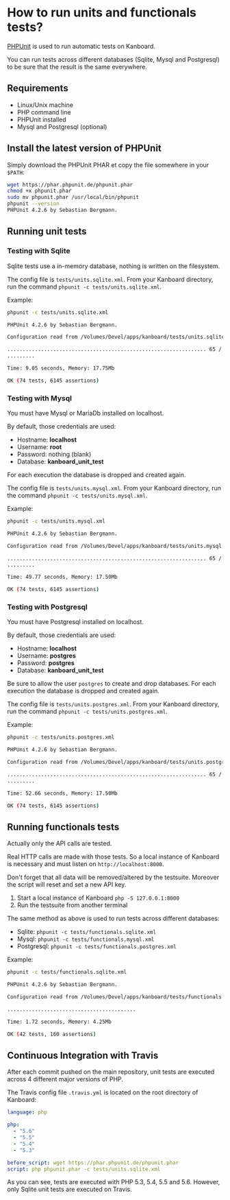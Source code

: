 How to run units and functionals tests?
=======================================

[PHPUnit](https://phpunit.de/) is used to run automatic tests on Kanboard.

You can run tests across different databases (Sqlite, Mysql and Postgresql) to be sure that the result is the same everywhere.

Requirements
------------

- Linux/Unix machine
- PHP command line
- PHPUnit installed
- Mysql and Postgresql (optional)

Install the latest version of PHPUnit
-------------------------------------

Simply download the PHPUnit PHAR et copy the file somewhere in your `$PATH`:

```bash
wget https://phar.phpunit.de/phpunit.phar
chmod +x phpunit.phar
sudo mv phpunit.phar /usr/local/bin/phpunit
phpunit --version
PHPUnit 4.2.6 by Sebastian Bergmann.
```

Running unit tests
------------------

### Testing with Sqlite

Sqlite tests use a in-memory database, nothing is written on the filesystem.

The config file is `tests/units.sqlite.xml`.
From your Kanboard directory, run the command `phpunit -c tests/units.sqlite.xml`.

Example:

```bash
phpunit -c tests/units.sqlite.xml

PHPUnit 4.2.6 by Sebastian Bergmann.

Configuration read from /Volumes/Devel/apps/kanboard/tests/units.sqlite.xml

................................................................. 65 / 74 ( 87%)
.........

Time: 9.05 seconds, Memory: 17.75Mb

OK (74 tests, 6145 assertions)
```

### Testing with Mysql

You must have Mysql or MariaDb installed on localhost.

By default, those credentials are used:

- Hostname: **localhost**
- Username: **root**
- Password: nothing (blank)
- Database: **kanboard_unit_test**

For each execution the database is dropped and created again.

The config file is `tests/units.mysql.xml`.
From your Kanboard directory, run the command `phpunit -c tests/units.mysql.xml`.

Example:

```bash
phpunit -c tests/units.mysql.xml

PHPUnit 4.2.6 by Sebastian Bergmann.

Configuration read from /Volumes/Devel/apps/kanboard/tests/units.mysql.xml

................................................................. 65 / 74 ( 87%)
.........

Time: 49.77 seconds, Memory: 17.50Mb

OK (74 tests, 6145 assertions)
```

### Testing with Postgresql

You must have Postgresql installed on localhost.

By default, those credentials are used:

- Hostname: **localhost**
- Username: **postgres**
- Password: **postgres**
- Database: **kanboard_unit_test**

Be sure to allow the user `postgres` to create and drop databases.
For each execution the database is dropped and created again.

The config file is `tests/units.postgres.xml`.
From your Kanboard directory, run the command `phpunit -c tests/units.postgres.xml`.

Example:

```bash
phpunit -c tests/units.postgres.xml

PHPUnit 4.2.6 by Sebastian Bergmann.

Configuration read from /Volumes/Devel/apps/kanboard/tests/units.postgres.xml

................................................................. 65 / 74 ( 87%)
.........

Time: 52.66 seconds, Memory: 17.50Mb

OK (74 tests, 6145 assertions)
```

Running functionals tests
-------------------------

Actually only the API calls are tested.

Real HTTP calls are made with those tests.
So a local instance of Kanboard is necessary and must listen on `http://localhost:8000`.

Don't forget that all data will be removed/altered by the testsuite.
Moreover the script will reset and set a new API key.

1. Start a local instance of Kanboard `php -S 127.0.0.1:8000`
2. Run the testsuite from another terminal

The same method as above is used to run tests across different databases:

- Sqlite: `phpunit -c tests/functionals.sqlite.xml`
- Mysql: `phpunit -c tests/functionals.mysql.xml`
- Postgresql: `phpunit -c tests/functionals.postgres.xml`

Example:

```bash
phpunit -c tests/functionals.sqlite.xml

PHPUnit 4.2.6 by Sebastian Bergmann.

Configuration read from /Volumes/Devel/apps/kanboard/tests/functionals.sqlite.xml

..........................................

Time: 1.72 seconds, Memory: 4.25Mb

OK (42 tests, 160 assertions)
```

Continuous Integration with Travis
----------------------------------

After each commit pushed on the main repository, unit tests are executed across 4 different major versions of PHP.

The Travis config file `.travis.yml` is located on the root directory of Kanboard:

```yaml
language: php

php:
  - "5.6"
  - "5.5"
  - "5.4"
  - "5.3"

before_script: wget https://phar.phpunit.de/phpunit.phar
script: php phpunit.phar -c tests/units.sqlite.xml
```

As you can see, tests are executed with PHP 5.3, 5.4, 5.5 and 5.6.
However, only Sqlite unit tests are executed on Travis.
